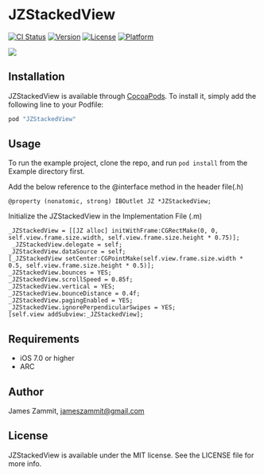 # JZStackedView

[![CI Status](https://img.shields.io/teamcity/http/teamcity.jetbrains.com/s/bt345.svg)](https://travis-ci.org/github.com)
[![Version](https://img.shields.io/cocoapods/v/JZStackedView.svg?style=flat)](http://cocoapods.org/pods/JZStackedView)
[![License](https://img.shields.io/cocoapods/l/JZStackedView.svg?style=flat)](http://cocoapods.org/pods/JZStackedView)
[![Platform](https://img.shields.io/cocoapods/p/JZStackedView.svg?style=flat)](http://cocoapods.org/pods/JZStackedView)

![](https://github.com/zammitjames/JZStackedView/blob/master/Demo.gif)

## Installation

JZStackedView is available through [CocoaPods](http://cocoapods.org). To install
it, simply add the following line to your Podfile:

```ruby
pod "JZStackedView"
```

## Usage

To run the example project, clone the repo, and run `pod install` from the Example directory first.

Add the below reference to the @interface method in the header file(.h)
```
@property (nonatomic, strong) IBOutlet JZ *JZStackedView;
```

Initialize the JZStackedView in the Implementation File (.m)
```
_JZStackedView = [[JZ alloc] initWithFrame:CGRectMake(0, 0, self.view.frame.size.width, self.view.frame.size.height * 0.75)];
 _JZStackedView.delegate = self;
_JZStackedView.dataSource = self;
[_JZStackedView setCenter:CGPointMake(self.view.frame.size.width * 0.5, self.view.frame.size.height * 0.5)];
_JZStackedView.bounces = YES;
_JZStackedView.scrollSpeed = 0.85f;
_JZStackedView.vertical = YES;
_JZStackedView.bounceDistance = 0.4f;
_JZStackedView.pagingEnabled = YES;
_JZStackedView.ignorePerpendicularSwipes = YES;
[self.view addSubview:_JZStackedView];
```

## Requirements
  * iOS 7.0 or higher
  * ARC

## Author

James Zammit, jameszammit@gmail.com

## License

JZStackedView is available under the MIT license. See the LICENSE file for more info.
